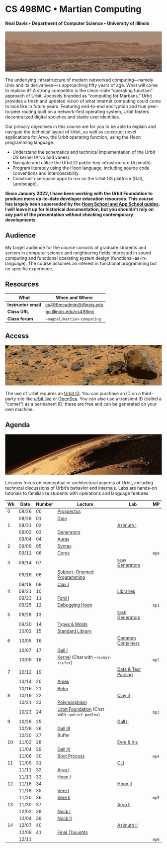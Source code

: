 #   CS 498MC • Martian Computing
#### Neal Davis • Department of Computer Science • University of Illinois

![](./img/mars-landscape-hero.png)

The underlying infrastructure of modern networked computing—namely Unix and its derivatives—is approaching fifty years of age.  What will come to replace it?  A strong competitor is the clean-slate “operating function” approach of Urbit.  Jocosely branded as “computing for Martians,” Urbit provides a fresh and updated vision of what Internet computing could come to look like in future years.  Featuring end-to-end encryption and true peer-to-peer routing built on a network-first operating system, Urbit fosters decentralized digital societies and stable user identities.

Our primary objectives in this course are for you to be able to explain and navigate the technical layout of Urbit, as well as construct novel applications for Arvo, the Urbit operating function, using the Hoon programming language.

- Understand the schematics and technical implementation of the Urbit OS kernel (Arvo and vanes).
- Navigate and utilize the Urbit ID public-key infrastructure (Azimuth).
- Program literately using the Hoon language, including source code conventions and interoperability.
- Construct userspace apps to run on the Urbit OS platform (Gall, Landscape).

**Since January 2022, I have been working with the Urbit Foundation to produce more up-to-date developer education resources.  This course has largely been superseded by the [Hoon School and App School guides](https://developers.urbit.org/guides/core).  I will leave it up for historical documentation, but you shouldn't rely on any part of the presentation without checking contemporary developments.**


##  Audience

My target audience for the course consists of graduate students and seniors in computer science and neighboring fields interested in sound computing and functional operating system design (functional-as-in-language).  The course assumes an interest in functional programming but no specific experience[.](https://en.wikipedia.org/wiki/Centzon_T%C5%8Dt%C5%8Dchtin)  <!-- egg -->


##  Resources

| What                 | When and Where |
| -------------------- | -------------- |
| **Instructor email** | [cs498mcadmin@illinois.edu](mailto:cs498mcadmin@illinois.edu?subject=CS498MC) |
| **Class URL**        | [go.illinois.edu/cs498mc](https://go.illinois.edu/cs498mc) |
| **Class forum**      | `~magbel/martian-computing` |


##  Access

![](./img/mars-pathfinder-hero.png)

The use of Urbit requires an [Urbit ID](https://urbit.org/using/install/).  You can purchase an ID on a third-party site like [urbit.live](https://urbit.live) or [OpenSea](https://opensea.io/).  You can also use a transient ID (called a "comet") as a permanent ID; these are free and can be generated on your own machine.


##  Agenda

![](./img/mars-olympus-mons-hero.png)

Lessons focus on conceptual or architectural aspects of Urbit, including technical discussions of Urbit’s behavior and internals.  Labs are hands-on tutorials to familiarize students with operations and language features.

| Wk | Date | Number | Lecture | Lab | MP |
| -- | ---- | ------ | ------- | --- | -- |
| 0 | 08/26 | 00 | [Prospectus](./lessons/lesson00-prospectus.md) |  |  |
|  | 08/28 | 01 | [Dojo](./lessons/lesson01-dojo.md) |  |  |
| 1 | 08/31 | 02 |  | [Azimuth I](./lessons/lesson02-azimuth-1.md) |  |
|  | 09/02 | 03 | [Generators](./lessons/lesson03-generators.md) |  |  |
|  | 09/04 | 04 | [Auras](./lessons/lesson04-aura.md) |  |  |
| 2 | 09/09 | 05 | [Syntax](./lessons/lesson05-syntax.md) |  |  |
|  | 09/11 | 06 | [Cores](./lessons/lesson06-cores.md) |  | `mp0` |
| 3 | 09/14 | 07 |  | [`%say` Generators](./lessons/lesson07-say-generators.md) |  |
|  | 09/16 | 08 | [Subject-Oriented Programming](./lessons/lesson08-subject-oriented-programming.md) |  |  |
|  | 09/18 | 09 | [Clay I](./lessons/lesson09-clay-1.md) |  |  |
| 4 | 09/21 | 10 |  | [Libraries](./lessons/lesson10-libraries.md) |  |
|  | 09/23 | 11 | [Ford I](./lessons/lesson11-ford-1.md) |  |  |
|  | 09/25 | 12 | [Debugging Hoon](./lessons/lesson12-debugging.md) |  | `mp1` |
| 5 | 09/28 | 13 |  | [`%ask` Generators](./lessons/lesson13-ask.md) |  |
|  | 09/30 | 14 | [Types & Molds](./lessons/lesson14-typechecking.md) |  |  |
|  | 10/02 | 15 | [Standard Library](./lessons/lesson15-stdlib.md) |  |  |
| 6 | 10/05 | 16 |  | [Common Containers](./lessons/lesson16-containers.md) |  |
|  | 10/07 | 17 | [Gall I](./lessons/lesson17-gall-1.md) |  |  |
|  | 10/09 | 18 | [Kernel](./lessons/lesson18-kernel.md) (Chat with `~rovnys-ricfer`) |  | `mp2` |
| 7 | 10/12 | 19 |  | [Data & Text Parsing](./lessons/lesson19-text-parsing.md) |  |
|  | 10/14 | 20 | [Ames](./lessons/lesson20-ames.md) |  |  |
|  | 10/16 | 21 | [Behn](./lessons/lesson21-behn.md) |  |  |
| 8 | 10/19 | 22 |  | [Clay II](./lessons/lesson22-clay-2.md) |  |
|  | 10/21 | 23 | [Polymorphism](./lessons/lesson23-polymorphism.md) |  |  |
|  | 10/23 | 24 | [Urbit Foundation](./lessons/lesson24-foundation.md) (Chat with `~wolref-podlex`) |  | `mp3` |
| 9 | 10/26 | 25 |  | [Gall II](./lessons/lesson25-gall-2.md) |  |
|  | 10/28 | 26 | [Gall III](./lessons/lesson26-gall-3-landscape.md) |  |  |
|  | 10/30 | 27 | Buffer |  |  |
| 10 | 11/02 | 28 |  | [Eyre & Iris](./lessons/lesson28-eyre-iris.md) |  |
|  | 11/04 | 29 | [Gall IV](./lessons/lesson29-gall-4-communication.md) |  |  |
|  | 11/06 | 30 | [Boot Process](./lessons/lesson30-boot-process.md) |  | `mp4` |
| 11 | 11/09 | 31 |  | [CLI](./lessons/lesson31-cli.md) |  |
|  | 11/11 | 32 | [Arvo I](./lessons/lesson32-arvo-1.md) |  |  |
|  | 11/13 | 33 | [Hoon I](./lessons/lesson33-hoon-1.md) |  |  |
| 12 | 11/16 | 34 |  | [Hoon II](./lessons/lesson34-hoon-2.md) |  |
|  | 11/18 | 35 | [Vere I](./lessons/lesson35-vere-1.md) |  |  |
|  | 11/20 | 36 | [Vere II](./lessons/lesson36-vere-2.md) |  | `mp5` |
| 13 | 11/30 | 37 |  | [Arvo II](./lessons/lesson37-arvo-2.md) |  |
|  | 12/02 | 38 | [Nock I](./lessons/lesson38-nock-1.md) |  |  |
|  | 12/04 | 39 | [Nock II](./lessons/lesson39-nock-2.md) |  |  |
| 14 | 12/07 | 40 |  | [Azimuth II](./lessons/lesson40-azimuth-2.md) |  |
|  | 12/09 | 41 | [Final Thoughts](./lessons/lesson41-final-thoughts.md) |  |  |
|  | 12/11 |  |  |  | `mp6` |
